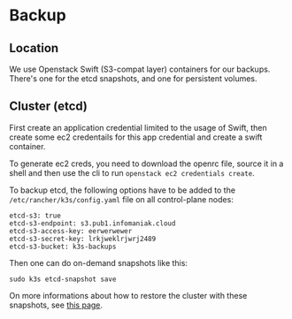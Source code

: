 # Backup

## Location

We use Openstack Swift (S3-compat layer) containers for our backups. There's one for the etcd snapshots, and one for persistent volumes.

## Cluster (etcd)

First create an application credential limited to the usage of Swift, then create some ec2 credentails for this app credential and create a swift container.

To generate ec2 creds, you need to download the openrc file, source it in a shell and then use the cli to run `openstack ec2 credentials create`.

To backup etcd, the following options have to be added to the `/etc/rancher/k3s/config.yaml` file on all control-plane nodes:

```
etcd-s3: true
etcd-s3-endpoint: s3.pub1.infomaniak.cloud
etcd-s3-access-key: eerwerwewer
etcd-s3-secret-key: lrkjweklrjwrj2489
etcd-s3-bucket: k3s-backups
```

Then one can do on-demand snapshots like this:

```
sudo k3s etcd-snapshot save
```

On more informations about how to restore the cluster with these snapshots, see [this page](https://docs.k3s.io/cli/etcd-snapshot#options).

